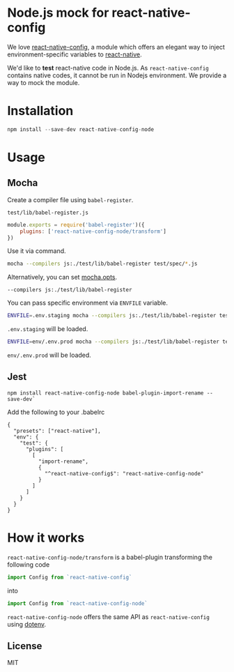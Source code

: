 # Node.js mock for react-native-config
We love [react-native-config](https://github.com/luggg/react-native-config), a module which offers an elegant way to inject environment-specific variables to [react-native](https://facebook.github.io/react-native/).

We'd like to **test** react-native code in Node.js.
As `react-native-config` contains native codes, it cannot be run in Nodejs environment.
We provide a way to mock the module.

# Installation
```js
npm install --save-dev react-native-config-node
```

# Usage

## Mocha
Create a compiler file using `babel-register`.

`test/lib/babel-register.js`
```js
module.exports = require('babel-register')({
    plugins: ['react-native-config-node/transform']
})
```

Use it via command.
```sh
mocha --compilers js:./test/lib/babel-register test/spec/*.js
```

Alternatively, you can set [mocha.opts](https://mochajs.org/#mochaopts).

```text
--compilers js:./test/lib/babel-register
```

You can pass specific environment via `ENVFILE` variable.

```sh
ENVFILE=.env.staging mocha --compilers js:./test/lib/babel-register test/spec/*.js
```
`.env.staging` will be loaded.

```sh
ENVFILE=env/.env.prod mocha --compilers js:./test/lib/babel-register test/spec/*.js
```

`env/.env.prod` will be loaded.

## Jest

```
npm install react-native-config-node babel-plugin-import-rename --save-dev`
```

Add the following to your .babelrc

```
{
  "presets": ["react-native"],
  "env": {
    "test": {
      "plugins": [
        [
          "import-rename",
          {
            "^react-native-config$": "react-native-config-node"
          }
        ]
      ]
    }
  }
}
```

# How it works
`react-native-config-node/transform` is a babel-plugin transforming the following code

```js
import Config from `react-native-config`
```

into

```js
import Config from `react-native-config-node`
```

`react-native-config-node` offers the same API as `react-native-config` using [dotenv](https://www.npmjs.com/package/dotenv).


## License

MIT
